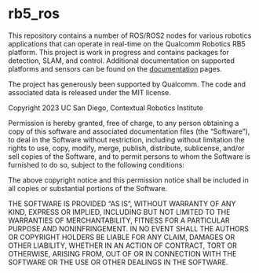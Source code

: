 # rb5_ros

This repository contains a number of ROS/ROS2 nodes for various robotics applications that can operate in real-time on the Qualcomm Robotics RB5 platform. This project is work in progress and contains packages for detection, SLAM, and control. Additional documentation on supported platforms and sensors can be found on the [documentation](https://autonomousvehiclelaboratory.github.io/RB5_Robotics_Tutorials/) pages.

The project has generously been supported by Qualcomm. The code and associated data is released under the MIT license. 

Copyright 2023 UC San Diego, Contextual Robotics Institute

Permission is hereby granted, free of charge, to any person obtaining a copy of this software and associated documentation files (the “Software”), to deal in the Software without restriction, including without limitation the rights to use, copy, modify, merge, publish, distribute, sublicense, and/or sell copies of the Software, and to permit persons to whom the Software is furnished to do so, subject to the following conditions:

The above copyright notice and this permission notice shall be included in all copies or substantial portions of the Software.

THE SOFTWARE IS PROVIDED “AS IS”, WITHOUT WARRANTY OF ANY KIND, EXPRESS OR IMPLIED, INCLUDING BUT NOT LIMITED TO THE WARRANTIES OF MERCHANTABILITY, FITNESS FOR A PARTICULAR PURPOSE AND NONINFRINGEMENT. IN NO EVENT SHALL THE AUTHORS OR COPYRIGHT HOLDERS BE LIABLE FOR ANY CLAIM, DAMAGES OR OTHER LIABILITY, WHETHER IN AN ACTION OF CONTRACT, TORT OR OTHERWISE, ARISING FROM, OUT OF OR IN CONNECTION WITH THE SOFTWARE OR THE USE OR OTHER DEALINGS IN THE SOFTWARE.

